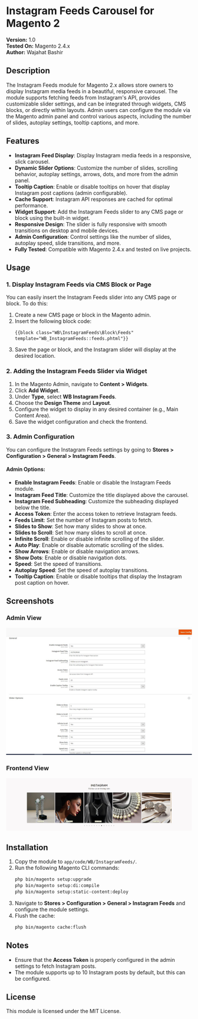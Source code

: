 # Instagram Feeds Carousel for Magento 2

**Version:** 1.0  
**Tested On:** Magento 2.4.x  
**Author:** Wajahat Bashir

## Description

The Instagram Feeds module for Magento 2.x allows store owners to display Instagram media feeds in a beautiful, responsive carousel. The module supports fetching feeds from Instagram's API, provides customizable slider settings, and can be integrated through widgets, CMS blocks, or directly within layouts. Admin users can configure the module via the Magento admin panel and control various aspects, including the number of slides, autoplay settings, tooltip captions, and more.

## Features

- **Instagram Feed Display**: Display Instagram media feeds in a responsive, slick carousel.
- **Dynamic Slider Options**: Customize the number of slides, scrolling behavior, autoplay settings, arrows, dots, and more from the admin panel.
- **Tooltip Caption**: Enable or disable tooltips on hover that display Instagram post captions (admin configurable).
- **Cache Support**: Instagram API responses are cached for optimal performance.
- **Widget Support**: Add the Instagram Feeds slider to any CMS page or block using the built-in widget.
- **Responsive Design**: The slider is fully responsive with smooth transitions on desktop and mobile devices.
- **Admin Configuration**: Control settings like the number of slides, autoplay speed, slide transitions, and more.
- **Fully Tested**: Compatible with Magento 2.4.x and tested on live projects.

## Usage

### 1. Display Instagram Feeds via CMS Block or Page

You can easily insert the Instagram Feeds slider into any CMS page or block. To do this:
1. Create a new CMS page or block in the Magento admin.
2. Insert the following block code:
   ```
   {{block class="WB\InstagramFeeds\Block\Feeds" template="WB_InstagramFeeds::feeds.phtml"}}
   ```
3. Save the page or block, and the Instagram slider will display at the desired location.

### 2. Adding the Instagram Feeds Slider via Widget

1. In the Magento Admin, navigate to **Content > Widgets**.
2. Click **Add Widget**.
3. Under **Type**, select **WB Instagram Feeds**.
4. Choose the **Design Theme** and **Layout**.
5. Configure the widget to display in any desired container (e.g., Main Content Area).
6. Save the widget configuration and check the frontend.

### 3. Admin Configuration

You can configure the Instagram Feeds settings by going to **Stores > Configuration > General > Instagram Feeds**.

#### Admin Options:
- **Enable Instagram Feeds**: Enable or disable the Instagram Feeds module.
- **Instagram Feed Title**: Customize the title displayed above the carousel.
- **Instagram Feed Subheading**: Customize the subheading displayed below the title.
- **Access Token**: Enter the access token to retrieve Instagram feeds.
- **Feeds Limit**: Set the number of Instagram posts to fetch.
- **Slides to Show**: Set how many slides to show at once.
- **Slides to Scroll**: Set how many slides to scroll at once.
- **Infinite Scroll**: Enable or disable infinite scrolling of the slider.
- **Auto Play**: Enable or disable automatic scrolling of the slides.
- **Show Arrows**: Enable or disable navigation arrows.
- **Show Dots**: Enable or disable navigation dots.
- **Speed**: Set the speed of transitions.
- **Autoplay Speed**: Set the speed of autoplay transitions.
- **Tooltip Caption**: Enable or disable tooltips that display the Instagram post caption on hover.

## Screenshots

### Admin View
![Admin View](https://github.com/wajahatbashir/wajahatbashir/blob/main/images/instagram-feeds-backend.jpg)

### Frontend View
![Frontend View](https://github.com/wajahatbashir/wajahatbashir/blob/main/images/instagram-feeds-frontend.jpg)

## Installation

1. Copy the module to `app/code/WB/InstagramFeeds/`.
2. Run the following Magento CLI commands:
   ```bash
   php bin/magento setup:upgrade
   php bin/magento setup:di:compile
   php bin/magento setup:static-content:deploy
   ```
3. Navigate to **Stores > Configuration > General > Instagram Feeds** and configure the module settings.
4. Flush the cache:
   ```bash
   php bin/magento cache:flush
   ```

## Notes

- Ensure that the **Access Token** is properly configured in the admin settings to fetch Instagram posts.
- The module supports up to 10 Instagram posts by default, but this can be configured.

## License

This module is licensed under the MIT License.